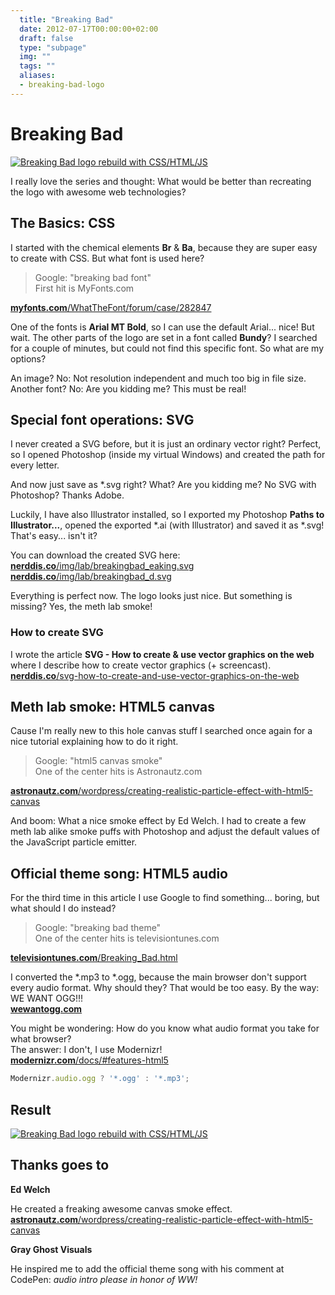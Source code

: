 ```yaml
---
  title: "Breaking Bad"
  date: 2012-07-17T00:00:00+02:00
  draft: false
  type: "subpage"
  img: ""
  tags: ""
  aliases:
  - breaking-bad-logo
---
```


# Breaking Bad

<div class="center center--items separate">
    <a href="https://codepen.io/TimPietrusky/pen/kdxVok" target="_blank">
        <picture class="picture">
            <img src="img/20120717_NERDDISCO_BreakingBad.jpg" alt="Breaking Bad logo rebuild with CSS/HTML/JS" loading="lazy">
        </picture>
    </a>
</div>

I really love the series and thought: What would be better than recreating the logo with awesome web technologies?

## The Basics: CSS

I started with the chemical elements **Br** & **Ba**, because they are super easy to create with CSS. But what font is used here?

> Google: "breaking bad font"  
> First hit is MyFonts.com

[**myfonts.com**/WhatTheFont/forum/case/282847](https://web.archive.org/web/20191027093610/https://www.myfonts.com/WhatTheFont/forum/case/282847/)

One of the fonts is **Arial MT Bold**, so I can use the default Arial... nice! But wait. The other parts of the logo are set in a font called **Bundy**? I searched for a couple of minutes, but could not find this specific font. So what are my options?

An image? No: Not resolution independent and much too big in file size.  
Another font? No: Are you kidding me? This must be real!

## Special font operations: SVG

I never created a SVG before, but it is just an ordinary vector right? Perfect, so I opened Photoshop (inside my virtual Windows) and created the path for every letter.

And now just save as \*.svg right? What? Are you kidding me? No SVG with Photoshop? Thanks Adobe. 

Luckily, I have also Illustrator installed, so I exported my Photoshop **Paths to Illustrator...**, opened the exported \*.ai (with Illustrator) and saved it as \*.svg! That's easy... isn't it?

You can download the created SVG here:  
[**nerddis.co**/img/lab/breakingbad\_eaking.svg](https://nerddis.co/img/lab/breakingbad_eaking.svg)  
[**nerddis.co**/img/lab/breakingbad\_d.svg](https://nerddis.co/img/lab/breakingbad_d.svg)

Everything is perfect now. The logo looks just nice. But something is missing? Yes, the meth lab smoke!

### How to create SVG

I wrote the article **SVG - How to create & use vector graphics on the web** where I describe how to create vector graphics (+ screencast).  
[**nerddis.co**/svg-how-to-create-and-use-vector-graphics-on-the-web](/svg-how-to-create-and-use-vector-graphics-on-the-web)

## Meth lab smoke: HTML5 canvas

Cause I'm really new to this hole canvas stuff I searched once again for a nice tutorial explaining how to do it right.

> Google: "html5 canvas smoke"  
> One of the center hits is Astronautz.com

[**astronautz.com**/wordpress/creating-realistic-particle-effect-with-html5-canvas](https://astronautz.com/wordpress/creating-realistic-particle-effect-with-html5-canvas)

And boom: What a nice smoke effect by Ed Welch. I had to create a few meth lab alike smoke puffs with Photoshop and adjust the default values of the JavaScript particle emitter.

## Official theme song: HTML5 audio

For the third time in this article I use Google to find something... boring, but what should I do instead?

> Google: "breaking bad theme"  
> One of the center hits is televisiontunes.com

[**televisiontunes.com**/Breaking\_Bad.html](https://www.televisiontunes.com/Breaking_Bad.html)

I converted the \*.mp3 to \*.ogg, because the main browser don't support every audio format. Why should they? That would be too easy. By the way: WE WANT OGG!!!  
[**wewantogg.com**](https://wewantogg.com/)

You might be wondering: How do you know what audio format you take for what browser?  
The answer: I don't, I use Modernizr!  
[**modernizr.com**/docs/#features-html5](https://modernizr.com/docs/#features-html5)

```javascript
Modernizr.audio.ogg ? '*.ogg' : '*.mp3';
```

## Result

<div class="center center--items separate">
    <a href="https://codepen.io/TimPietrusky/pen/kdxVok" target="_blank">
        <picture class="picture">
            <img src="img/20120717_NERDDISCO_BreakingBad.jpg" alt="Breaking Bad logo rebuild with CSS/HTML/JS" loading="lazy">
        </picture>
    </a>
</div>

## Thanks goes to

**Ed Welch**

He created a freaking awesome canvas smoke effect.  
[**astronautz.com**/wordpress/creating-realistic-particle-effect-with-html5-canvas](https://web.archive.org/web/20220518103255/http://astronautz.com/wordpress/creating-realistic-particle-effect-with-html5-canvas/)

**Gray Ghost Visuals**

He inspired me to add the official theme song with his comment at CodePen: *audio intro please in honor of WW!*